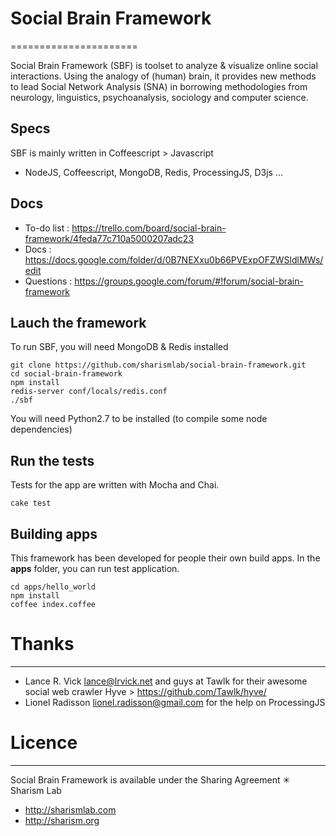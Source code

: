 # Social Brain Framework
======================

Social Brain Framework (SBF) is toolset to analyze & visualize online social interactions. Using the analogy of (human) brain, it provides new methods to lead Social Network Analysis (SNA) in borrowing methodologies from neurology, linguistics, psychoanalysis, sociology and computer science.


## Specs

SBF is mainly written in Coffeescript > Javascript 
 * NodeJS, Coffeescript, MongoDB,  Redis, ProcessingJS, D3js ...

## Docs

* To-do list : https://trello.com/board/social-brain-framework/4feda77c710a5000207adc23
* Docs : https://docs.google.com/folder/d/0B7NEXxu0b66PVExpOFZWSldlMWs/edit
* Questions : https://groups.google.com/forum/#!forum/social-brain-framework

## Lauch the framework

To run SBF, you will need MongoDB & Redis installed

    git clone https://github.com/sharismlab/social-brain-framework.git
    cd social-brain-framework
    npm install
    redis-server conf/locals/redis.conf
    ./sbf

You will need Python2.7 to be installed (to compile some node dependencies)

## Run the tests

Tests for the app are written with Mocha and Chai.

    cake test

## Building apps

This framework has been developed for people their own build apps. In the **apps** folder, you can run test application.

    cd apps/hello_world
    npm install
    coffee index.coffee

# Thanks
----------
* Lance R. Vick <lance@lrvick.net> and guys at Tawlk for their awesome social web crawler Hyve > https://github.com/Tawlk/hyve/
* Lionel Radisson <lionel.radisson@gmail.com> for the help on ProcessingJS

# Licence
----------
Social Brain Framework is available under the Sharing Agreement ✳ Sharism Lab
* http://sharismlab.com
* http://sharism.org